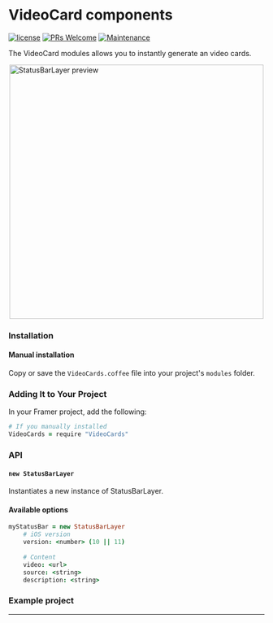 # VideoCard components

[![license](https://img.shields.io/github/license/bpxl-labs/RemoteLayer.svg)](https://opensource.org/licenses/MIT)
[![PRs Welcome](https://img.shields.io/badge/PRs-welcome-brightgreen.svg)](.github/CONTRIBUTING.md)
[![Maintenance](https://img.shields.io/maintenance/yes/2017.svg)]()


The VideoCard modules allows you to instantly generate an video cards. 

<img src="https://user-images.githubusercontent.com/935/28138062-118c3a22-6715-11e7-81a7-1ef1c9cf81ef.gif" width="500" style="display: block; margin: auto" alt="StatusBarLayer preview" />

### Installation

#### Manual installation

Copy or save the `VideoCards.coffee` file into your project's `modules` folder.

### Adding It to Your Project

In your Framer project, add the following:

```coffeescript
# If you manually installed
VideoCards = require "VideoCards"
```

### API

#### `new StatusBarLayer`

Instantiates a new instance of StatusBarLayer.

#### Available options

```coffeescript
myStatusBar = new StatusBarLayer
	# iOS version
	version: <number> (10 || 11)
	
	# Content
	video: <url>
	source: <string> 
	description: <string>	
```
	
### Example project


---
